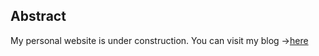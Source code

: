 ## Abstract

My personal website is under construction.
You can visit my blog →[here](http://orange-c.github.io/blog/)